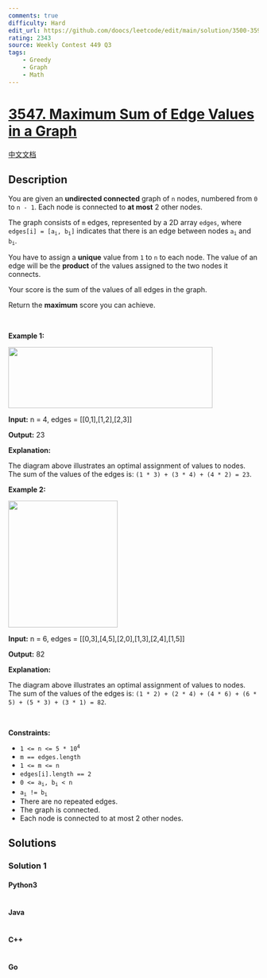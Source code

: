 ```yaml
---
comments: true
difficulty: Hard
edit_url: https://github.com/doocs/leetcode/edit/main/solution/3500-3599/3547.Maximum%20Sum%20of%20Edge%20Values%20in%20a%20Graph/README_EN.md
rating: 2343
source: Weekly Contest 449 Q3
tags:
    - Greedy
    - Graph
    - Math
---
```


<!-- problem:start -->

# [3547. Maximum Sum of Edge Values in a Graph](https://leetcode.com/problems/maximum-sum-of-edge-values-in-a-graph)

[中文文档](/solution/3500-3599/3547.Maximum%20Sum%20of%20Edge%20Values%20in%20a%20Graph/README.md)

## Description

<!-- description:start -->

<p>You are given an <strong>undirected connected</strong> graph of <code>n</code> nodes, numbered from <code>0</code> to <code>n - 1</code>. Each node is connected to <strong>at most</strong> 2 other nodes.</p>

<p>The graph consists of <code>m</code> edges, represented by a 2D array <code>edges</code>, where <code>edges[i] = [a<sub>i</sub>, b<sub>i</sub>]</code> indicates that there is an edge between nodes <code>a<sub>i</sub></code> and <code>b<sub>i</sub></code>.</p>

<p data-end="502" data-start="345">You have to assign a <strong>unique</strong> value from <code data-end="391" data-start="388">1</code> to <code data-end="398" data-start="395">n</code> to each node. The value of an edge will be the <strong>product</strong> of the values assigned to the two nodes it connects.</p>

<p data-end="502" data-start="345">Your score is the sum of the values of all edges in the graph.</p>

<p>Return the <strong>maximum</strong> score you can achieve.</p>

<p>&nbsp;</p>
<p><strong class="example">Example 1:</strong></p>
<img alt="" src="https://fastly.jsdelivr.net/gh/doocs/leetcode@main/solution/3500-3599/3547.Maximum%20Sum%20of%20Edge%20Values%20in%20a%20Graph/images/screenshot-from-2025-05-13-01-27-52.png" style="width: 411px; height: 123px;" />
<div class="example-block">
<p><strong>Input:</strong> <span class="example-io">n = 4, edges =&nbsp;</span>[[0,1],[1,2],[2,3]]</p>

<p><strong>Output:</strong> 23</p>

<p><strong>Explanation:</strong></p>

<p>The diagram above illustrates an optimal assignment of values to nodes. The sum of the values of the edges is: <code>(1 * 3) + (3 * 4) + (4 * 2) = 23</code>.</p>
</div>

<p><strong class="example">Example 2:</strong></p>
<img alt="" src="https://fastly.jsdelivr.net/gh/doocs/leetcode@main/solution/3500-3599/3547.Maximum%20Sum%20of%20Edge%20Values%20in%20a%20Graph/images/graphproblemex2drawio.png" style="width: 220px; height: 255px;" />
<div class="example-block">
<p><strong>Input:</strong> <span class="example-io">n = 6, edges = [[0,3],[4,5],[2,0],[1,3],[2,4],[1,5]]</span></p>

<p><strong>Output:</strong> <span class="example-io">82</span></p>

<p><strong>Explanation:</strong></p>

<p>The diagram above illustrates an optimal assignment of values to nodes. The sum of the values of the edges is: <code>(1 * 2) + (2 * 4) + (4 * 6) + (6 * 5) + (5 * 3) + (3 * 1) = 82</code>.</p>
</div>

<p>&nbsp;</p>
<p><strong>Constraints:</strong></p>

<ul>
	<li><code>1 &lt;= n &lt;= 5 * 10<sup>4</sup></code></li>
	<li><code>m == edges.length</code></li>
	<li><code>1 &lt;= m &lt;= n</code></li>
	<li><code>edges[i].length == 2</code></li>
	<li><code>0 &lt;= a<sub>i</sub>, b<sub>i</sub> &lt; n</code></li>
	<li><code>a<sub>i</sub> != b<sub>i</sub></code></li>
	<li>There are no repeated edges.</li>
	<li>The graph is connected.</li>
	<li>Each node is connected to at most 2 other nodes.</li>
</ul>

<!-- description:end -->

## Solutions

<!-- solution:start -->

### Solution 1

<!-- tabs:start -->

#### Python3

```python

```

#### Java

```java

```

#### C++

```cpp

```

#### Go

```go

```

<!-- tabs:end -->

<!-- solution:end -->

<!-- problem:end -->
